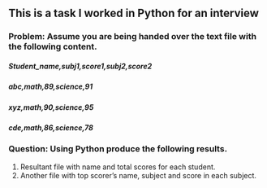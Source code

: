 ## This is a task I worked in Python for an interview

### Problem: Assume you are being handed over the text file with the following content.

##### Student_name,subj1,score1,subj2,score2
##### abc,math,89,science,91
##### xyz,math,90,science,95
##### cde,math,86,science,78

### Question: Using Python produce the following results.

1. Resultant file with name and total scores for each student.
2. Another file with top scorer’s name, subject and score in each subject.
